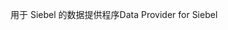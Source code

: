 <span data-ttu-id="e8484-101">用于 Siebel 的数据提供程序</span><span class="sxs-lookup"><span data-stu-id="e8484-101">Data Provider for Siebel</span></span>